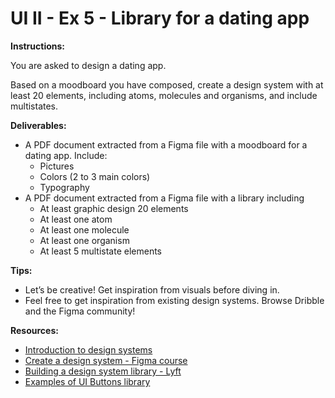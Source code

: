 # UI II - Ex 5 - Library for a dating app

**Instructions:** 

You are asked to design a dating app. 

Based on a moodboard you have composed, create a design system with at least 20 elements, including atoms, molecules and organisms, and include multistates.

**Deliverables:** 

- A PDF document extracted from a Figma file with a moodboard for a dating app. Include:
    - Pictures
    - Colors (2 to 3 main colors)
    - Typography
- A PDF document extracted from a Figma file with a library including
    - At least graphic design 20 elements
    - At least one atom
    - At least one molecule
    - At least one organism
    - At least 5 multistate elements

**Tips:** 

- Let’s be creative! Get inspiration from visuals before diving in.
- Feel free to get inspiration from existing design systems. Browse Dribble and the Figma community!

**Resources:** 

- [Introduction to design systems](https://www.youtube.com/watch?v=xEuBCUngJ_U)
- [Create a design system - Figma course](https://www.youtube.com/watch?v=RYDiDpW2VkM)
- [Building a design system library - Lyft](https://medium.com/tap-to-dismiss/building-a-design-system-library-532ef2492811)
- [Examples of UI Buttons library](https://www.pinterest.co.kr/pin/663014376380850291/)

